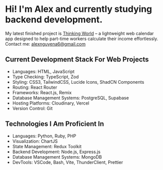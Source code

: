 # Hi! I'm Alex and currently studying backend development.

My latest finished project is [Thinking World](https://github.com/vempr/thinking-world) – a lightweight web calendar app designed to help part-time workers calculate their income effortlessly. Contact me: alexnguyena6@gmail.com

## Current Development Stack For Web Projects

- Languages: HTML, JavaScript
- Type Checking: TypeScript, Zod
- Styling: CSS3, TailwindCSS, Lucide Icons, ShadCN Components
- Routing: React Router
- Frameworks: React.js, Remix
- Database Management Systems: PostgreSQL, Supabase
- Hosting Platforms: Cloudinary, Vercel
- Version Control: Git

## Technologies I Am Proficient In

- Languages: Python, Ruby, PHP
- Visualization: ChartJS
- State Management: Redux Toolkit
- Backend Development: Node.js, Express.js
- Database Management Systems: MongoDB
- DevTools: VSCode, Bash, Vite, ThunderClient, Prettier
